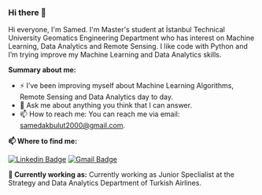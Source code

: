 ### Hi there 👋
Hi everyone, I'm Samed. I'm  Master's student at İstanbul Technical University Geomatics Engineering Department who has interest on Machine Learning, Data Analytics and Remote Sensing. I like code with Python and I’m trying improve my Machine Learning and Data Analytics skills. 

**Summary about me:**

- ⚡ I’ve been improving myself about Machine Learning Algorithms, Remote Sensing and Data Analytics day to day.
- 💬 Ask me about anything you think that I can answer.
- 📫 How to reach me: You can reach me via email: samedakbulut2000@gmail.com.


**📫 Where to find me:** 

[![Linkedin Badge](https://img.shields.io/badge/-ahmedsamedakbulut-blue?style=flat-square&logo=Linkedin&logoColor=white&link=https://www.linkedin.com/in/ahmedsamedakbulut/)](https://www.linkedin.com/in/ahmedsamedakbulut/) 
[![Gmail Badge](https://img.shields.io/badge/-samedakbulut2000@gmail.com-c14438?style=flat-square&logo=Gmail&logoColor=white&link=mailto:samedakbulut2000@gmail.com)](mailto:samedakbulut2000@gmail.com)


**💼 Currently working as:** Currently working as Junior Speclialist at the Strategy and Data Analytics Department of Turkish Airlines.


<!--
**SamedAkbulut/SamedAkbulut** is a ✨ _special_ ✨ repository because its `README.md` (this file) appears on your GitHub profile.

Here are some ideas to get you started:

- 🔭 I’m currently working on ...
- 🌱 I’m currently learning ...
- 👯 I’m looking to collaborate on ...
- 🤔 I’m looking for help with ...
- 💬 Ask me about ...
- 📫 How to reach me: ...
- 😄 Pronouns: ...
- ⚡ Fun fact: ...
-->
